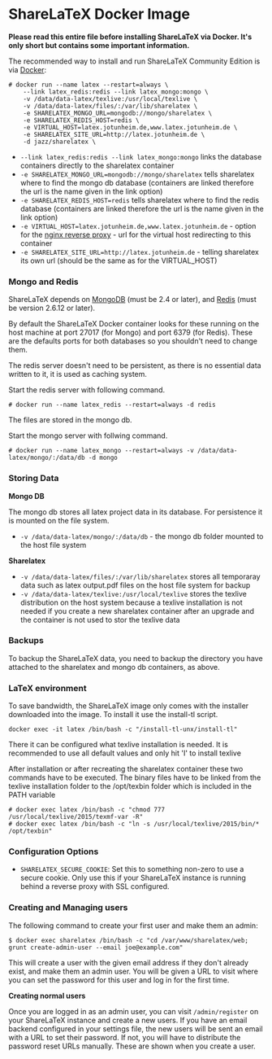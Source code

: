 ShareLaTeX Docker Image
=======================

**Please read this entire file before installing ShareLaTeX via Docker. It's only
short but contains some important information.**

The recommended way to install and run ShareLaTeX Community Edition is via [Docker](https://www.docker.com/):

```
# docker run --name latex --restart=always \
    --link latex_redis:redis --link latex_mongo:mongo \
    -v /data/data-latex/texlive:/usr/local/texlive \
    -v /data/data-latex/files/:/var/lib/sharelatex \
    -e SHARELATEX_MONGO_URL=mongodb://mongo/sharelatex \
    -e SHARELATEX_REDIS_HOST=redis \
    -e VIRTUAL_HOST=latex.jotunheim.de,www.latex.jotunheim.de \
    -e SHARELATEX_SITE_URL=http://latex.jotunheim.de \
    -d jazz/sharelatex \
```

* `--link latex_redis:redis --link latex_mongo:mongo` links the database containers directly to the sharelatex container
* `-e SHARELATEX_MONGO_URL=mongodb://mongo/sharelatex` tells sharelatex where to find the mongo db database (containers are linked therefore the url is the name given in the link option)
* `-e SHARELATEX_REDIS_HOST=redis` tells sharelatex where to find the redis database (containers are linked therefore the url is the name given in the link option)
* `-e VIRTUAL_HOST=latex.jotunheim.de,www.latex.jotunheim.de` - option for the [nginx reverse proxy](https://github.com/jwilder/nginx-proxy) - url for the virtual host redirecting to this container 
* `-e SHARELATEX_SITE_URL=http://latex.jotunheim.de` - telling sharelatex its own url (should be the same as for the VIRTUAL_HOST)

### Mongo and Redis

ShareLaTeX depends on [MongoDB](http://www.mongodb.org/) (must be 2.4 or later), and [Redis](http://redis.io/) (must be version 2.6.12 or later).


By default the ShareLaTeX Docker container looks for these running on the host
machine at port 27017 (for Mongo) and port 6379 (for Redis). These are the defaults
ports for both databases so you shouldn't need to change them.

The redis server doesn't need to be persistent, as there is no essential data written to it, it is used as caching system.

Start the redis server with following command.
```
# docker run --name latex_redis --restart=always -d redis
```

The files are stored in the mongo db.

Start the mongo server with follwing command.
```
# docker run --name latex_mongo --restart=always -v /data/data-latex/mongo/:/data/db -d mongo
```


### Storing Data

**Mongo DB**

The mongo db stores all latex project data in its database. For persistence it is mounted on the file system.
* `-v /data/data-latex/mongo/:/data/db` - the mongo db folder mounted to the host file system

**Sharelatex**
* `-v /data/data-latex/files/:/var/lib/sharelatex` stores all temporaray data such as latex output.pdf files on the host file system for backup
* `-v /data/data-latex/texlive:/usr/local/texlive` stores the texlive distribution on the host system because a texlive installation is not needed if you create a new sharelatex container after an upgrade and the container is not used to stor the texlive data


### Backups

To backup the ShareLaTeX data, you need to backup the directory you have attached
to the sharelatex and mongo db containers, as above.


### LaTeX environment
To save bandwidth, the ShareLaTeX image only comes with the installer downloaded into the image. To install it use the install-tl script.

```
docker exec -it latex /bin/bash -c "/install-tl-unx/install-tl"
```

There it can be configured what texlive installation is needed. It is recommended
to use all default values and only hit 'I' to install texlive

After installation or after recreating the sharelatex container these two commands
have to be executed. The binary files have to be linked from the texlive installation
folder to the /opt/texbin folder which is included in the PATH variable
```
# docker exec latex /bin/bash -c "chmod 777 /usr/local/texlive/2015/texmf-var -R"
# docker exec latex /bin/bash -c "ln -s /usr/local/texlive/2015/bin/* /opt/texbin"
```

### Configuration Options
* `SHARELATEX_SECURE_COOKIE`: Set this to something non-zero to use a secure cookie.
  Only use this if your ShareLaTeX instance is running behind a reverse proxy with SSL configured.


### Creating and Managing users

The following command to create your first user and make them an admin:

```
$ docker exec sharelatex /bin/bash -c "cd /var/www/sharelatex/web; grunt create-admin-user --email joe@example.com"
```
This will create a user with the given email address if they don't already exist, and make them an admin user. You will be given a URL to visit where you can set the password for this user and log in for the first time.


**Creating normal users**

Once you are logged in as an admin user, you can visit `/admin/register` on your ShareLaTeX instance and create a new users. If you have an email backend configured in your settings file, the new users will be sent an email with a URL to set their password. If not, you will have to distribute the password reset URLs manually. These are shown when you create a user.